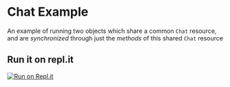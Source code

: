 # Chat Example

An example of running two objects which share a common `Chat`
resource, and are *synchronized* through just the *methods* of this
shared `Chat` resource

## Run it on repl.it

[![Run on Repl.it](https://repl.it/badge/github/murraypatterson/chat-example)](https://repl.it/github/murraypatterson/chat-example)
